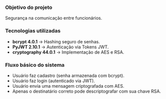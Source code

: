 ### Objetivo do projeto
Segurança na comunicação entre funcionários.
### Tecnologias utilizadas
* <b>bcrypt 4.0.1</b> → Hashing seguro de senhas.
* <b>PyJWT 2.10.1</b> → Autenticação via Tokens JWT.
* <b>cryptography 44.0.1</b> → Implementação de AES e RSA.
### Fluxo básico do sistema
* Usuário faz cadastro (senha armazenada com bcrypt).
* Usuário faz login (autenticado via JWT).
* Usuário envia uma mensagem criptografada com AES.
* Apenas o destinatário correto pode descriptografar com sua chave RSA.
